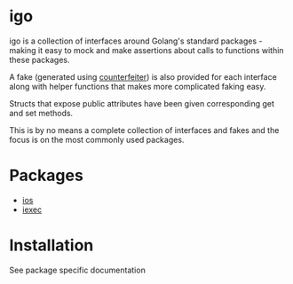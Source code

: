 igo
===

igo is a collection of interfaces around Golang's standard packages - making it easy to mock and make assertions about calls to functions within these packages.

A fake (generated using [counterfeiter](https://github.com/maxbrunsfeld/counterfeiter)) is also provided for each interface along with helper functions that makes more complicated faking easy.

Structs that expose public attributes have been given corresponding get and set methods.

This is by no means a complete collection of interfaces and fakes and the focus is on the most commonly used packages.

Packages
========
- [ios](os/os.md)
- [iexec](os/exec/exec.md)

Installation
============

See package specific documentation
